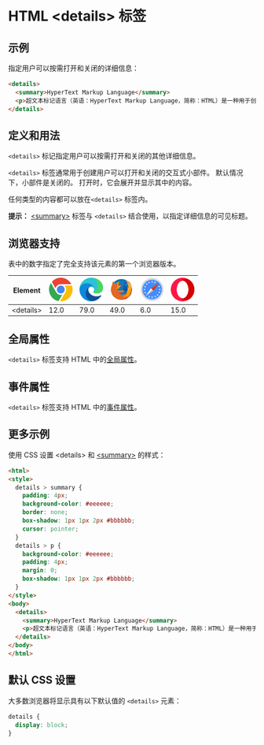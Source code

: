 HTML \<details> 标签
===

## 示例

指定用户可以按需打开和关闭的详细信息：

```html idoc:preview:iframe
<details>
  <summary>HyperText Markup Language</summary>
  <p>超文本标记语言（英语：HyperText Markup Language，简称：HTML）是一种用于创建网页的标准标记语言。</p>
</details>
```

## 定义和用法

`<details>` 标记指定用户可以按需打开和关闭的其他详细信息。

`<details>` 标签通常用于创建用户可以打开和关闭的交互式小部件。 默认情况下，小部件是关闭的。 打开时，它会展开并显示其中的内容。

任何类型的内容都可以放在`<details>` 标签内。

**提示：** [\<summary>](./summary.md) 标签与 `<details>` 结合使用，以指定详细信息的可见标题。

## 浏览器支持

表中的数字指定了完全支持该元素的第一个浏览器版本。

| Element | ![chrome][1] | ![edge][2] | ![firefox][3] | ![safari][4] | ![opera][5] |
| ----- | --- | --- | --- | --- | --- |
| \<details> | 12.0 | 79.0 | 49.0 | 6.0 | 15.0 |
<!--rehype:style=width: 100%; display: inline-table;-->

## 全局属性

`<details>` 标签支持 HTML 中的[全局属性](../reference/standardattributes.md)。

## 事件属性

`<details>` 标签支持 HTML 中的[事件属性](../reference/eventattributes.md)。

## 更多示例

使用 CSS 设置 \<details> 和 [\<summary>](./summary.md) 的样式：

```html idoc:preview:iframe
<html>
<style>
  details > summary {
    padding: 4px;
    background-color: #eeeeee;
    border: none;
    box-shadow: 1px 1px 2px #bbbbbb;
    cursor: pointer;
  }
  details > p {
    background-color: #eeeeee;
    padding: 4px;
    margin: 0;
    box-shadow: 1px 1px 2px #bbbbbb;
  }
</style>
<body>
  <details>
    <summary>HyperText Markup Language</summary>
    <p>超文本标记语言（英语：HyperText Markup Language，简称：HTML）是一种用于创建网页的标准标记语言。</p>
  </details>
</body>
</html>
```

## 默认 CSS 设置

大多数浏览器将显示具有以下默认值的 `<details>` 元素：

```css
details {
  display: block;
}
```


[1]: ../assets/chrome.svg
[2]: ../assets/edge.svg
[3]: ../assets/firefox.svg
[4]: ../assets/safari.svg
[5]: ../assets/opera.svg